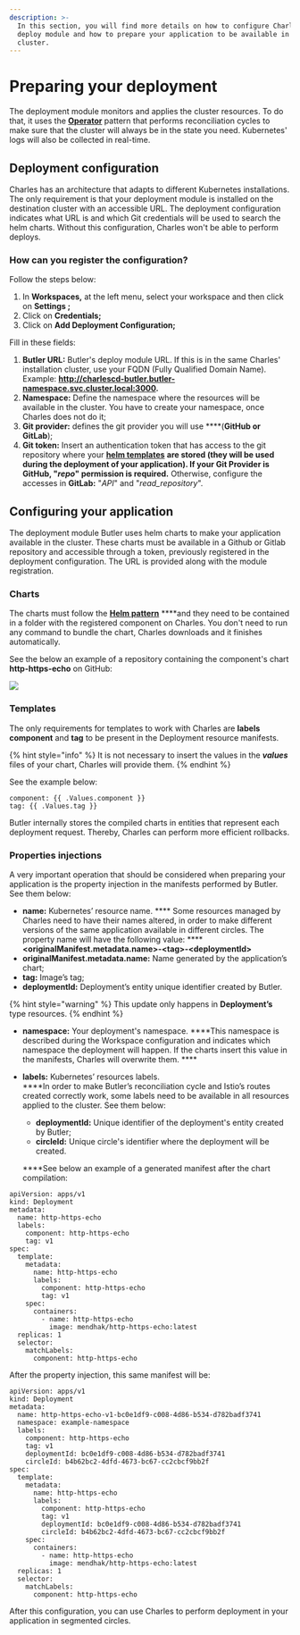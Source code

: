 ```yaml
---
description: >-
  In this section, you will find more details on how to configure Charles’
  deploy module and how to prepare your application to be available in the
  cluster.
---
```


# Preparing your deployment

The deployment module monitors and applies the cluster resources. To do that, it uses the [**Operator**](https://kubernetes.io/docs/concepts/extend-kubernetes/operator) pattern that performs reconciliation cycles to make sure that the cluster will always be in the state you need. Kubernetes' logs will also be collected in real-time.

## **Deployment configuration**

Charles has an architecture that adapts to different Kubernetes installations. The only requirement is that your deployment module is installed on the destination cluster with an accessible URL. The deployment configuration indicates what URL is and which Git credentials will be used to search the helm charts. Without this configuration, Charles won't be able to perform deploys. 

### **How can you register the configuration?**

Follow the steps below: 

1. In **Workspaces,** at the left menu, select your workspace and then click on **Settings ;**
2. Click on **Credentials;**
3. Click on **Add Deployment Configuration;**

Fill in these fields:

1. **Butler URL:**  Butler's deploy module URL. If this is in the same Charles' installation cluster, use your FQDN \(Fully Qualified Domain Name\). Example: **http://charlescd-butler.butler-namespace.svc.cluster.local:3000.**
2. **Namespace:** Define the namespace where the resources will be available in the cluster. You have to create your namespace, once Charles does not do it;
3. **Git provider:** defines the git provider you will use ****\(**GitHub or GitLab**\);
4. **Git token:** Insert an authentication token that has access to the git repository where your [**helm templates**](../get-started/creating-your-first-module/) ****are stored \(they will be used during the deployment of your application\). If your Git Provider is **GitHub**, "_repo_" permission is required**.** Otherwise, configure the accesses in **GitLab:** "_API_" and "_read\_repository_".

## **Configuring your application**

The deployment module Butler uses helm charts to make your application available in the cluster.  These charts must be available in a Github or Gitlab repository and accessible through a token, previously registered in the deployment configuration. The URL is provided along with the module registration. 

### **Charts**

The charts must follow the [**Helm pattern**](https://helm.sh/docs/topics/charts/) ****and they need to be contained in a folder with the registered component on Charles. You don't need to run any command to bundle the chart, Charles downloads and it finishes automatically.   
  
See the below an example of a repository containing the component's chart  **http-https-echo** on GitHub:

![](https://lh5.googleusercontent.com/Rt7_Lw1DbK152QKt3brsCYyzF0DAQ4wuoWsdCVyUaZjf9Hlh64EaK7YnHjF16W_xo2BQzlUJyUeUsooPzqwmMIKF7ttUXRej3eM56uWu6WH4QNCiByixeV4zEdHLwEGRq7NCruhH)

### **Templates**

The only requirements for templates to work with Charles are **labels component** and **tag** to be present in the Deployment resource manifests. 

{% hint style="info" %}
It is not necessary to insert the values in the _**values**_ files of your chart, Charles will provide them. 
{% endhint %}

See the example below: 

```text
component: {{ .Values.component }}
tag: {{ .Values.tag }}
```

Butler internally stores the compiled charts in entities that represent each deployment request. Thereby, Charles can perform more efficient rollbacks.

### **Properties injections**

A very important operation that should be considered when preparing your application is the property injection in the manifests performed by Butler. See them below: 

* **name:**  Kubernetes’ resource name. **** Some resources managed by Charles need to have their names altered, in order to make different versions of the same application available in different circles. The property name will have the following value:  ****  **&lt;originalManifest.metadata.name&gt;-&lt;tag&gt;-&lt;deploymentId&gt;** 
* **originalManifest.metadata.name:** Name generated by the application’s chart;
* **tag:** Image’s tag;
* **deploymentId:** Deployment’s entity unique identifier created by Butler.

{% hint style="warning" %}
This update only happens in **Deployment’s** type resources.
{% endhint %}

* **namespace:** Your deployment's namespace. ****This namespace is described during the Workspace configuration and indicates which namespace the deployment will happen. If the charts insert this value in the manifests, Charles will overwrite them. ****
* **labels:** Kubernetes’ resources labels.  
  ****In order to make Butler’s reconciliation cycle and Istio’s routes created correctly work, some labels need to be available in all resources applied to the cluster. See them below:  


  * **deploymentId:** Unique identifier of the deployment's entity created by Butler; 
  * **circleId:** Unique circle's identifier where the deployment will be created. 

  
  
  ****See below an example of a generated manifest after the chart compilation:

```text
apiVersion: apps/v1
kind: Deployment
metadata:
  name: http-https-echo
  labels:
    component: http-https-echo
    tag: v1
spec:
  template:
    metadata:
      name: http-https-echo
      labels:
        component: http-https-echo
        tag: v1
    spec:
      containers:
        - name: http-https-echo
          image: mendhak/http-https-echo:latest
  replicas: 1
  selector:
    matchLabels:
      component: http-https-echo

```

  
After the property injection, this same manifest will be:  

```text
apiVersion: apps/v1
kind: Deployment
metadata:
  name: http-https-echo-v1-bc0e1df9-c008-4d86-b534-d782badf3741
  namespace: example-namespace
  labels:
    component: http-https-echo
    tag: v1
    deploymentId: bc0e1df9-c008-4d86-b534-d782badf3741
    circleId: b4b62bc2-4dfd-4673-bc67-cc2cbcf9bb2f
spec:
  template:
    metadata:
      name: http-https-echo
      labels:
        component: http-https-echo
        tag: v1
        deploymentId: bc0e1df9-c008-4d86-b534-d782badf3741
        circleId: b4b62bc2-4dfd-4673-bc67-cc2cbcf9bb2f
    spec:
      containers:
        - name: http-https-echo
          image: mendhak/http-https-echo:latest
  replicas: 1
  selector:
    matchLabels:
      component: http-https-echo

```

After this configuration, you can use Charles to perform deployment in your application in segmented circles. 

